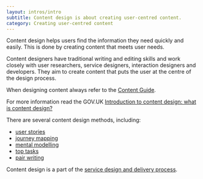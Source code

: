 ```yaml
---
layout: intros/intro
subtitle: Content design is about creating user-centred content.
category: Creating user-centred content
---
```

Content design helps users find the information they need quickly and easily. This is done by creating content that meets user needs.

Content designers have traditional writing and editing skills and work closely with user researchers, service designers, interaction designers and developers. They aim to create content that puts the user at the centre of the design process.

When designing content always refer to the [Content Guide](https://guides.service.gov.au/content-guide/).

For more information read the GOV.UK [Introduction to content design: what is content design?](https://www.gov.uk/guidance/content-design/what-is-content-design)

There are several content design methods, including:
- [user stories](/content-strategy/creating-user-centred-content/content-design/user-stories/)
- [journey mapping](/content-strategy/creating-user-centred-content/content-design/journey-mapping/)
- [mental modelling](/content-strategy/creating-user-centred-content/content-design/mental-modelling/)
- [top tasks](/content-strategy/creating-user-centred-content/content-design/top-tasks/)
- [pair writing](/content-strategy/creating-user-centred-content/content-design/pair-writing)

Content design is a part of the [service design and delivery process](/service-design-delivery-process/).
